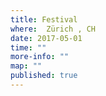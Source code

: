 ```yaml
---
title: Festival
where:  Zürich , CH 
date: 2017-05-01
time: ""
more-info: ""
map: ""
published: true
---
```

